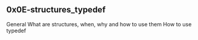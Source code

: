 ## 0x0E-structures_typedef ##

General
What are structures, when, why and how to use them
How to use typedef
